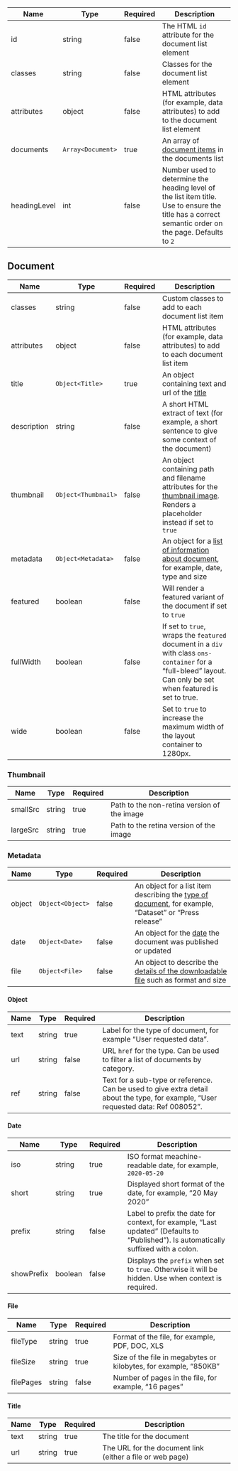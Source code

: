 | Name         | Type              | Required | Description                                                                                                                                          |
| ------------ | ----------------- | -------- | ---------------------------------------------------------------------------------------------------------------------------------------------------- |
| id           | string            | false    | The HTML `id` attribute for the document list element                                                                                                |
| classes      | string            | false    | Classes for the document list element                                                                                                                |
| attributes   | object            | false    | HTML attributes (for example, data attributes) to add to the document list element                                                                   |
| documents    | `Array<Document>` | true     | An array of [document items](#document) in the documents list                                                                                        |
| headingLevel | int               | false    | Number used to determine the heading level of the list item title. Use to ensure the title has a correct semantic order on the page. Defaults to `2` |

## Document

| Name        | Type                | Required | Description                                                                                                                                                    |
| ----------- | ------------------- | -------- | -------------------------------------------------------------------------------------------------------------------------------------------------------------- |
| classes     | string              | false    | Custom classes to add to each document list item                                                                                                               |
| attributes  | object              | false    | HTML attributes (for example, data attributes) to add to each document list item                                                                               |
| title       | `Object<Title>`     | true     | An object containing text and url of the [title](#title)                                                                                                       |
| description | string              | false    | A short HTML extract of text (for example, a short sentence to give some context of the document)                                                              |
| thumbnail   | `Object<Thumbnail>` | false    | An object containing path and filename attributes for the [thumbnail image](#thumbnail). Renders a placeholder instead if set to `true`                        |
| metadata    | `Object<Metadata>`  | false    | An object for a [list of information about document](#metadata), for example, date, type and size                                                              |
| featured    | boolean             | false    | Will render a featured variant of the document if set to `true`                                                                                                |
| fullWidth   | boolean             | false    | If set to `true`, wraps the `featured` document in a `div` with class `ons-container` for a “full-bleed” layout. Can only be set when featured is set to true. |
| wide        | boolean             | false    | Set to `true` to increase the maximum width of the layout container to 1280px.                                                                                 |

### Thumbnail

| Name     | Type   | Required | Description                                 |
| -------- | ------ | -------- | ------------------------------------------- |
| smallSrc | string | true     | Path to the non-retina version of the image |
| largeSrc | string | true     | Path to the retina version of the image     |

### Metadata

| Name   | Type             | Required | Description                                                                                                     |
| ------ | ---------------- | -------- | --------------------------------------------------------------------------------------------------------------- |
| object | `Object<Object>` | false    | An object for a list item describing the [type of document](#object), for example, “Dataset” or “Press release” |
| date   | `Object<Date>`   | false    | An object for the [date](#date) the document was published or updated                                           |
| file   | `Object<File>`   | false    | An object to describe the [details of the downloadable file](#file) such as format and size                     |

#### Object

| Name | Type   | Required | Description                                                                                                                        |
| ---- | ------ | -------- | ---------------------------------------------------------------------------------------------------------------------------------- |
| text | string | true     | Label for the type of document, for example “User requested data”.                                                                 |
| url  | string | false    | URL `href` for the type. Can be used to filter a list of documents by category.                                                    |
| ref  | string | false    | Text for a sub-type or reference. Can be used to give extra detail about the type, for example, “User requested data: Ref 008052”. |

#### Date

| Name       | Type    | Required | Description                                                                                                                          |
| ---------- | ------- | -------- | ------------------------------------------------------------------------------------------------------------------------------------ |
| iso        | string  | true     | ISO format meachine-readable date, for example, `2020-05-20`                                                                         |
| short      | string  | true     | Displayed short format of the date, for example, “20 May 2020”                                                                       |
| prefix     | string  | false    | Label to prefix the date for context, for example, “Last updated” (Defaults to “Published”). Is automatically suffixed with a colon. |
| showPrefix | boolean | false    | Displays the `prefix` when set to `true`. Otherwise it will be hidden. Use when context is required.                                 |

#### File

| Name      | Type   | Required | Description                                                      |
| --------- | ------ | -------- | ---------------------------------------------------------------- |
| fileType  | string | true     | Format of the file, for example, PDF, DOC, XLS                   |
| fileSize  | string | true     | Size of the file in megabytes or kilobytes, for example, “850KB” |
| filePages | string | false    | Number of pages in the file, for example, “16 pages”             |

#### Title

| Name | Type   | Required | Description                                               |
| ---- | ------ | -------- | --------------------------------------------------------- |
| text | string | true     | The title for the document                                |
| url  | string | true     | The URL for the document link (either a file or web page) |
